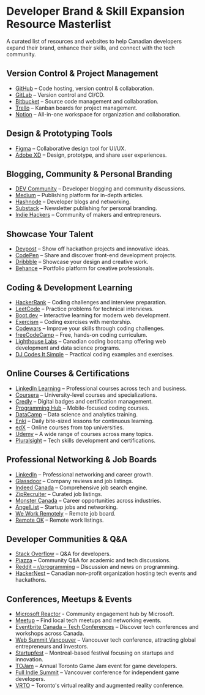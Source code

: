 # Developer Brand & Skill Expansion Resource Masterlist

A curated list of resources and websites to help Canadian developers expand their brand, enhance their skills, and connect with the tech community.

## Version Control & Project Management
- [GitHub](https://github.com) – Code hosting, version control & collaboration.
- [GitLab](https://gitlab.com) – Version control and CI/CD.
- [Bitbucket](https://bitbucket.org) – Source code management and collaboration.
- [Trello](https://trello.com) – Kanban boards for project management.
- [Notion](https://www.notion.so) – All-in-one workspace for organization and collaboration.

## Design & Prototyping Tools
- [Figma](https://www.figma.com) – Collaborative design tool for UI/UX.
- [Adobe XD](https://www.adobe.com/products/xd.html) – Design, prototype, and share user experiences.

## Blogging, Community & Personal Branding
- [DEV Community](https://dev.to) – Developer blogging and community discussions.
- [Medium](https://medium.com) – Publishing platform for in-depth articles.
- [Hashnode](https://hashnode.com) – Developer blogs and networking.
- [Substack](https://substack.com) – Newsletter publishing for personal branding.
- [Indie Hackers](https://www.indiehackers.com) – Community of makers and entrepreneurs.

## Showcase Your Talent
- [Devpost](https://devpost.com) – Show off hackathon projects and innovative ideas.
- [CodePen](https://codepen.io) – Share and discover front-end development projects.
- [Dribbble](https://dribbble.com) – Showcase your design and creative work.
- [Behance](https://www.behance.net) – Portfolio platform for creative professionals.

## Coding & Development Learning
- [HackerRank](https://www.hackerrank.com) – Coding challenges and interview preparation.
- [LeetCode](https://leetcode.com) – Practice problems for technical interviews.
- [Boot.dev](https://www.boot.dev) – Interactive learning for modern web development.
- [Exercism](https://exercism.org) – Coding exercises with mentorship.
- [Codewars](https://www.codewars.com) – Improve your skills through coding challenges.
- [freeCodeCamp](https://www.freecodecamp.org) – Free, hands-on coding curriculum.
- [Lighthouse Labs](https://www.lighthouselabs.ca) – Canadian coding bootcamp offering web development and data science programs.
- [DJ Codes It Simple](https://github.com/djleamen/codes-it-simple) – Practical coding examples and exercises.

## Online Courses & Certifications
- [LinkedIn Learning](https://www.linkedin.com/learning/) – Professional courses across tech and business.
- [Coursera](https://www.coursera.org) – University-level courses and specializations.
- [Credly](https://www.credly.com) – Digital badges and certification management.
- [Programming Hub](https://www.programminghub.io) – Mobile-focused coding courses.
- [DataCamp](https://www.datacamp.com) – Data science and analytics training.
- [Enki](https://www.enki.com) – Daily bite-sized lessons for continuous learning.
- [edX](https://www.edx.org) – Online courses from top universities.
- [Udemy](https://www.udemy.com) – A wide range of courses across many topics.
- [Pluralsight](https://www.pluralsight.com) – Tech skills development and certifications.

## Professional Networking & Job Boards
- [LinkedIn](https://www.linkedin.com) – Professional networking and career growth.
- [Glassdoor](https://www.glassdoor.ca) – Company reviews and job listings.
- [Indeed Canada](https://ca.indeed.com) – Comprehensive job search engine.
- [ZipRecruiter](https://www.ziprecruiter.ca) – Curated job listings.
- [Monster Canada](https://www.monster.ca) – Career opportunities across industries.
- [AngelList](https://angel.co) – Startup jobs and networking.
- [We Work Remotely](https://weworkremotely.com) – Remote job board.
- [Remote OK](https://remoteok.io) – Remote work listings.

## Developer Communities & Q&A
- [Stack Overflow](https://stackoverflow.com) – Q&A for developers.
- [Piazza](https://piazza.com) – Community Q&A for academic and tech discussions.
- [Reddit – r/programming](https://www.reddit.com/r/programming/) – Discussion and news on programming.
- [HackerNest](https://hackernest.com) – Canadian non-profit organization hosting tech events and hackathons. 

## Conferences, Meetups & Events
- [Microsoft Reactor](https://developer.microsoft.com/en-us/reactor/) - Community engagement hub by Microsoft.
- [Meetup](https://www.meetup.com) – Find local tech meetups and networking events.
- [Eventbrite Canada – Tech Conferences](https://www.eventbrite.ca/d/canada/tech-conferences/) – Discover tech conferences and workshops across Canada. 
- [Web Summit Vancouver](https://vancouver.websummit.com/) – Vancouver tech conference, attracting global entrepreneurs and investors. 
- [Startupfest](https://www.startupfestival.com/) – Montreal-based festival focusing on startups and innovation.
- [TOJam](http://www.tojam.ca/) – Annual Toronto Game Jam event for game developers. 
- [Full Indie Summit](https://www.fullindie.com/about-the-summit) – Vancouver conference for independent game developers. 
- [VRTO](https://conference.virtualreality.to/) – Toronto's virtual reality and augmented reality conference. 
